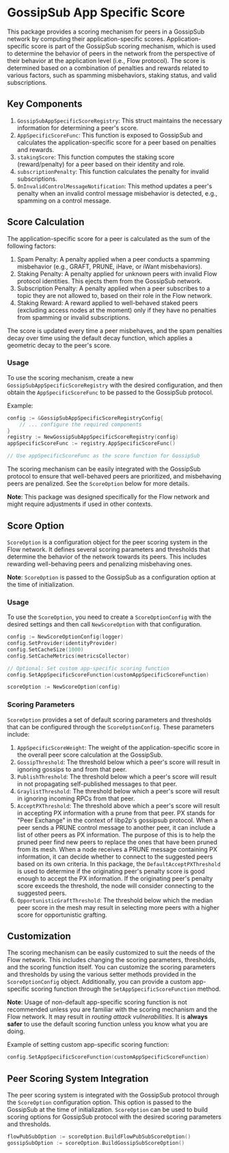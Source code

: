 # GossipSub App Specific Score 

This package provides a scoring mechanism for peers in a GossipSub network by computing their application-specific scores.
Application-specific score is part of the GossipSub scoring mechanism, which is used to determine the behavior of peers in the network from
the perspective of their behavior at the application level (i.e., Flow protocol).
The score is determined based on a combination of penalties and rewards related to various factors, such as spamming misbehaviors, staking status, and valid subscriptions.

## Key Components
1. `GossipSubAppSpecificScoreRegistry`: This struct maintains the necessary information for determining a peer's score.
2. `AppSpecificScoreFunc`: This function is exposed to GossipSub and calculates the application-specific score for a peer based on penalties and rewards.
3. `stakingScore`: This function computes the staking score (reward/penalty) for a peer based on their identity and role.
4. `subscriptionPenalty`: This function calculates the penalty for invalid subscriptions.
5. `OnInvalidControlMessageNotification`: This method updates a peer's penalty when an invalid control message misbehavior is detected, e.g., spamming on a control message.

## Score Calculation
The application-specific score for a peer is calculated as the sum of the following factors:

1. Spam Penalty: A penalty applied when a peer conducts a spamming misbehavior (e.g., GRAFT, PRUNE, iHave, or iWant misbehaviors).
2. Staking Penalty: A penalty applied for unknown peers with invalid Flow protocol identities. This ejects them from the GossipSub network. 
3. Subscription Penalty: A penalty applied when a peer subscribes to a topic they are not allowed to, based on their role in the Flow network.
4. Staking Reward: A reward applied to well-behaved staked peers (excluding access nodes at the moment) only if they have no penalties from spamming or invalid subscriptions.

The score is updated every time a peer misbehaves, and the spam penalties decay over time using the default decay function, which applies a geometric decay to the peer's score.

### Usage
To use the scoring mechanism, create a new `GossipSubAppSpecificScoreRegistry` with the desired configuration, and then obtain the `AppSpecificScoreFunc` to be passed to the GossipSub protocol.

Example:
```go
config := &GossipSubAppSpecificScoreRegistryConfig{
	// ... configure the required components
}
registry := NewGossipSubAppSpecificScoreRegistry(config)
appSpecificScoreFunc := registry.AppSpecificScoreFunc()

// Use appSpecificScoreFunc as the score function for GossipSub
```

The scoring mechanism can be easily integrated with the GossipSub protocol to ensure that well-behaved peers are prioritized, and misbehaving peers are penalized. See the `ScoreOption` below for more details.

**Note**: This package was designed specifically for the Flow network and might require adjustments if used in other contexts.


## Score Option
`ScoreOption` is a configuration object for the peer scoring system in the Flow network.
It defines several scoring parameters and thresholds that determine the behavior of the network towards its peers.
This includes rewarding well-behaving peers and penalizing misbehaving ones.

**Note**: `ScoreOption` is passed to the GossipSub as a configuration option at the time of initialization.

### Usage
To use the `ScoreOption`, you need to create a `ScoreOptionConfig` with the desired settings and then call `NewScoreOption` with that configuration.

```go
config := NewScoreOptionConfig(logger)
config.SetProvider(identityProvider)
config.SetCacheSize(1000)
config.SetCacheMetrics(metricsCollector)

// Optional: Set custom app-specific scoring function
config.SetAppSpecificScoreFunction(customAppSpecificScoreFunction)

scoreOption := NewScoreOption(config)
```

### Scoring Parameters
`ScoreOption` provides a set of default scoring parameters and thresholds that can be configured through the `ScoreOptionConfig`. These parameters include:

1. `AppSpecificScoreWeight`: The weight of the application-specific score in the overall peer score calculation at the GossipSub.
2. `GossipThreshold`: The threshold below which a peer's score will result in ignoring gossips to and from that peer.
3. `PublishThreshold`: The threshold below which a peer's score will result in not propagating self-published messages to that peer.
4. `GraylistThreshold`: The threshold below which a peer's score will result in ignoring incoming RPCs from that peer.
5. `AcceptPXThreshold`: The threshold above which a peer's score will result in accepting PX information with a prune from that peer. PX stands for "Peer Exchange" in the context of libp2p's gossipsub protocol. When a peer sends a PRUNE control message to another peer, it can include a list of other peers as PX information. The purpose of this is to help the pruned peer find new peers to replace the ones that have been pruned from its mesh. When a node receives a PRUNE message containing PX information, it can decide whether to connect to the suggested peers based on its own criteria. In this package, the `DefaultAcceptPXThreshold` is used to determine if the originating peer's penalty score is good enough to accept the PX information. If the originating peer's penalty score exceeds the threshold, the node will consider connecting to the suggested peers.
6. `OpportunisticGraftThreshold`: The threshold below which the median peer score in the mesh may result in selecting more peers with a higher score for opportunistic grafting.

## Customization
The scoring mechanism can be easily customized to suit the needs of the Flow network. This includes changing the scoring parameters, thresholds, and the scoring function itself.
You can customize the scoring parameters and thresholds by using the various setter methods provided in the `ScoreOptionConfig` object. Additionally, you can provide a custom app-specific scoring function through the `SetAppSpecificScoreFunction` method.

**Note**: Usage of non-default app-specific scoring function is not recommended unless you are familiar with the scoring mechanism and the Flow network. It may result in _routing attack vulnerabilities_. It is **always safer** to use the default scoring function unless you know what you are doing.

Example of setting custom app-specific scoring function:
```go
config.SetAppSpecificScoreFunction(customAppSpecificScoreFunction)
```


## Peer Scoring System Integration
The peer scoring system is integrated with the GossipSub protocol through the `ScoreOption` configuration option. 
This option is passed to the GossipSub at the time of initialization.
`ScoreOption` can be used to build scoring options for GossipSub protocol with the desired scoring parameters and thresholds.
```go
flowPubSubOption := scoreOption.BuildFlowPubSubScoreOption()
gossipSubOption := scoreOption.BuildGossipSubScoreOption()
```